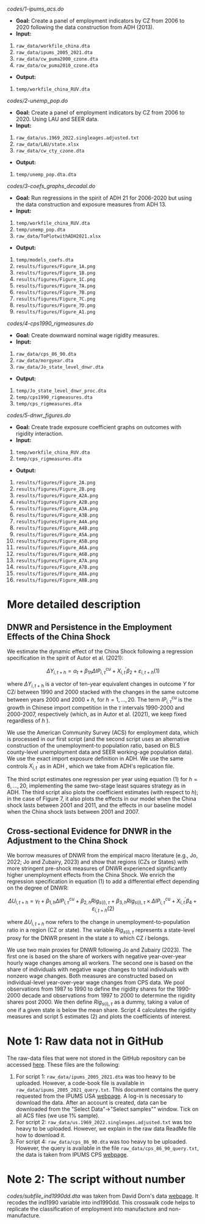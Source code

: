 *codes/1-ipums_acs.do*

 - **Goal:** 
Create a panel of employment indicators by CZ from 2006 to 2020 following the data construction from ADH (2013).
 - **Input:** 
1. `raw_data/workfile_china.dta`
2. `raw_data/ipums_2005_2021.dta`
3. `raw_data/cw_puma2000_czone.dta`
4. `raw_data/cw_puma2010_czone.dta`

 - **Output:**
1. `temp/workfile_china_RUV.dta`

*codes/2-unemp_pop.do*

 - **Goal:** 
Create a panel of employment indicators by CZ from 2006 to 2020. Using LAU and SEER data.
 - **Input:** 
1. `raw_data/us.1969_2022.singleages.adjusted.txt`
2. `raw_data/LAU/state.xlsx`
3. `raw_data/cw_cty_czone.dta`

 - **Output:**
1. `temp/unemp_pop.dta.dta`

*codes/3-coefs_graphs_decadal.do*

 - **Goal:** 
Run regressions in the spirit of ADH 21 for 2006-2020 but using the data construction and exposure measures from ADH 13.
 - **Input:** 
1. `temp/workfile_china_RUV.dta`
2. `temp/unemp_pop.dta`
3. `raw_data/ToPlotwithADH2021.xlsx`

 - **Output:**
1. `temp/models_coefs.dta`
2. `results/figures/Figure_1A.png`
3. `results/figures/Figure_1B.png`
4. `results/figures/Figure_1C.png`
5. `results/figures/Figure_7A.png`
6. `results/figures/Figure_7B.png`
7. `results/figures/Figure_7C.png`
8. `results/figures/Figure_7D.png`
9. `results/figures/Figure_A1.png`

*codes/4-cps1990_rigmeasures.do*

 - **Goal:** 
Create downward nominal wage rigidity measures.
 - **Input:** 
1. `raw_data/cps_86_90.dta`
2. `raw_data/morgyear.dta`
3. `raw_data/Jo_state_level_dnwr.dta`

 - **Output:**
1. `temp/Jo_state_level_dnwr_proc.dta`
2. `temp/cps1990_rigmeasures.dta`
3. `temp/cps_rigmeasures.dta`

*codes/5-dnwr_figures.do*

 - **Goal:** 
Create trade exposure coefficient graphs on outcomes with rigidity interaction.
 - **Input:** 
1. `temp/workfile_china_RUV.dta`
2. `temp/cps_rigmeasures.dta`

 - **Output:**
1. `results/figures/Figure_2A.png`
2. `results/figures/Figure_2B.png`
3. `results/figures/Figure_A2A.png`
4. `results/figures/Figure_A2B.png`
5. `results/figures/Figure_A3A.png`
6. `results/figures/Figure_A3B.png`
7. `results/figures/Figure_A4A.png`
8. `results/figures/Figure_A4B.png`
9. `results/figures/Figure_A5A.png`
10. `results/figures/Figure_A5B.png`
11. `results/figures/Figure_A6A.png`
12. `results/figures/Figure_A6B.png`
13. `results/figures/Figure_A7A.png`
14. `results/figures/Figure_A7B.png`
15. `results/figures/Figure_A8A.png`
16. `results/figures/Figure_A8B.png`

More detailed description
============================================================================================

## DNWR and Persistence in the Employment Effects of the China Shock

We estimate the dynamic effect of the China Shock following a regression specification in the spirit of Autor et al. (2021):

$$\Delta Y_{i, t+h}=\alpha_{t}+\beta_{1 h} \Delta I P_{i, \tau}^{c u}+X_{i, t}^{\prime} \beta_{2}+\varepsilon_{i, t+h} (1)$$

where $\Delta Y_{i, t+h}$ is a vector of ten-year equivalent changes in outcome $Y$ for $\mathrm{CZ} i$ between 1990 and 2000 stacked with the changes in the same outcome between years 2000 and $2000+h$, for $h=1, \ldots, 20$. The term $I P_{i, \tau}^{c u}$ is the growth in Chinese import competition in the $\tau$ intervals 1990-2000 and 2000-2007, respectively (which, as in Autor et al. (2021), we keep fixed regardless of $h$ ).

We use the American Community Survey (ACS) for employment data, which is processed in our first script (and the second script uses an alternative construction of the unemployment-to population ratio, based on BLS county-level unemployment data and SEER working-age population data). We use the exact import exposure definition in ADH. We use the same controls $X_{i, t}^{\prime}$ as in ADH , which we take from ADH's replication file.

The third script estimates one regression per year using equation $(1)$ for $h=6, \ldots, 20$, implementing the same two-stage least squares strategy as in ADH. The third script also plots the coefficient estimates (with respect to $h$); in the case of Figure 7, it also plots the effects in our model when the China shock lasts between 2001 and 2011, and the effects in our baseline model when the China shock lasts between 2001 and 2007.

## Cross-sectional Evidence for DNWR in the Adjustment to the China Shock

We borrow measures of DNWR from the empirical macro literature (e.g., Jo, 2022; Jo and Zubairy, 2023) and show that regions (CZs or States) with more stringent pre-shock measures of DNWR experienced significantly higher unemployment effects from the China Shock. We enrich the regression specification in equation $(1)$ to add a differential effect depending on the degree of DNWR:

$$\Delta U_{i, t+h}=\gamma_{t}+\beta_{1, h} \Delta I P_{i, \tau}^{c u}+\beta_{2, h} Rig_{s(i), \tau}+\beta_{3, h} Rig_{s(i), \tau} \times \Delta I P_{i, \tau}^{c u}+X_{i, t}^{\prime} \beta_{4}+\varepsilon_{i, t+h} (2)$$


where $\Delta U_{i, t+h}$ now refers to the change in unemployment-to-population ratio in a region (CZ or state). The variable $Rig_{s(i), \tau}$ represents a state-level proxy for the DNWR present in the state $s$ to which CZ $i$ belongs.

We use two main proxies for DNWR following Jo and Zubairy (2023). The first one is based on the share of workers with negative year-over-year hourly wage changes among all workers. The second one is based on the share of individuals with negative wage changes to total individuals with nonzero wage changes. Both measures are constructed based on individual-level year-over-year wage changes from CPS data. We pool observations from 1987 to 1990 to define the rigidity shares for the 1990-2000 decade and observations from 1997 to 2000 to determine the rigidity shares post 2000. We then define $Ri g_{s(i), \tau}$ as a dummy, taking a value of one if a given state is below the mean share. Script 4 calculates the rigidity measures and script 5 estimates $(2)$ and plots the coefficients of interest.

Note 1: Raw data not in GitHub
============================================================================================

The raw-data files that were not stored in the GitHub repository can be accessed [here](https://www.dropbox.com/scl/fo/82behprekhrbmlcw60mbr/h?rlkey=040evytauyt2pah44xo1q1pcq&e=1&dl=0). These files are the following:

1) For script 1: `raw_data/ipums_2005_2021.dta` was too heavy to be uploaded. However, a code-book file is available in `raw_data/ipums_2005_2021_query.txt`. This document contains the query requested from the IPUMS USA  [webpage](https://usa.ipums.org/usa). A log-in is necessary to download the data. After an account is created, data can be downloaded from the "Select Data"->"Select samples"" window. Tick on all ACS files (we use 1% sample).
2) For script 2: `raw_data/us.1969_2022.singleages.adjusted.txt` was too heavy to be uploaded. However, we explain in the raw data ReadMe file how to download it.
3) For script 4: `raw_data/cps_86_90.dta` was too heavy to be uploaded. However, the query is available in the file `raw_data/cps_86_90_query.txt`, the data is taken from IPUMS CPS [webpage](https://cps.ipums.org/cps/).

Note 2: The script without number
============================================================================================

*codes/subfile_ind1990dd.dta* was taken from David Dorn's data [webpage](https://www.ddorn.net/data.htm). It recodes the ind1990 variable into ind1990dd. This crosswalk code helps to replicate the classification of employment into manufacture and non-manufacture.